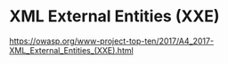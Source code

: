 # XML External Entities (XXE)

https://owasp.org/www-project-top-ten/2017/A4_2017-XML_External_Entities_(XXE).html

